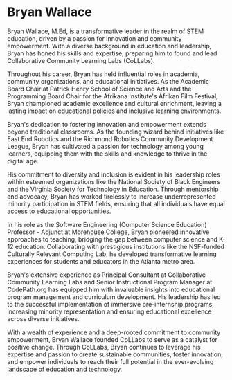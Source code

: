 # Bryan Wallace


Bryan Wallace, M.Ed, is a transformative leader in the realm of STEM education, driven by a passion for innovation and community empowerment. With a diverse background in education and leadership, Bryan has honed his skills and expertise, preparing him to found and lead Collaborative Community Learning Labs (CoLLabs).

Throughout his career, Bryan has held influential roles in academia, community organizations, and educational initiatives. As the Academic Board Chair at Patrick Henry School of Science and Arts and the Programming Board Chair for the Afrikana Institute's Afrikan Film Festival, Bryan championed academic excellence and cultural enrichment, leaving a lasting impact on educational policies and inclusive learning environments.

Bryan's dedication to fostering innovation and empowerment extends beyond traditional classrooms. As the founding wizard behind initiatives like East End Robotics and the Richmond Robotics Community Development League, Bryan has cultivated a passion for technology among young learners, equipping them with the skills and knowledge to thrive in the digital age.

His commitment to diversity and inclusion is evident in his leadership roles within esteemed organizations like the National Society of Black Engineers and the Virginia Society for Technology in Education. Through mentorship and advocacy, Bryan has worked tirelessly to increase underrepresented minority participation in STEM fields, ensuring that all individuals have equal access to educational opportunities.

In his role as the Software Engineering (Computer Science Education) Professor - Adjunct at Morehouse College, Bryan pioneered innovative approaches to teaching, bridging the gap between computer science and K-12 education. Collaborating with prestigious institutions like the NSF-funded Culturally Relevant Computing Lab, he developed transformative learning experiences for students and educators in the Atlanta metro area.

Bryan's extensive experience as Principal Consultant at Collaborative Community Learning Labs and Senior Instructional Program Manager at CodePath.org has equipped him with invaluable insights into educational program management and curriculum development. His leadership has led to the successful implementation of immersive pre-internship programs, increasing minority representation and ensuring educational excellence across diverse initiatives.

With a wealth of experience and a deep-rooted commitment to community empowerment, Bryan Wallace founded CoLLabs to serve as a catalyst for positive change. Through CoLLabs, Bryan continues to leverage his expertise and passion to create sustainable communities, foster innovation, and empower individuals to reach their full potential in the ever-evolving landscape of education and technology.
